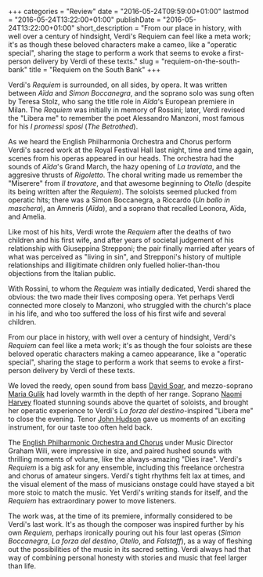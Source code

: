 +++
categories = "Review"
date = "2016-05-24T09:59:00+01:00"
lastmod = "2016-05-24T13:22:00+01:00"
publishDate = "2016-05-24T13:22:00+01:00"
short_description = "From our place in history, with well over a century of hindsight, Verdi's Requiem can feel like a meta work; it's as though these beloved characters make a cameo, like a \"operatic special\", sharing the stage to perform a work that seems to evoke a first-person delivery by Verdi of these texts."
slug = "requiem-on-the-south-bank"
title = "Requiem on the South Bank"
+++

Verdi's *Requiem* is surrounded, on all sides, by opera. It was written between *Aïda* and *Simon Boccanegra*, and the soprano solo was sung often by Teresa Stolz, who sang the title role in *Aïda*'s European premiere in Milan. The *Requiem* was initially in memory of Rossini; later, Verdi revised the "Libera me" to remember the poet Alessandro Manzoni, most famous for his *I promessi sposi* (*The Betrothed*).

As we heard the English Philharmonia Orchestra and Chorus perform Verdi's sacred work at the Royal Festival Hall last night, time and time again, scenes from his operas appeared in our heads. The orchestra had the sounds of *Aïda*'s Grand March, the hazy opening of *La traviata*, and the aggresive thrusts of *Rigoletto*. The choral writing made us remember the "Miserere" from *Il trovatore*, and that awesome beginning to *Otello* (despite its being written after the *Requiem*). The soloists seemed plucked from operatic hits; there was a Simon Boccanegra, a Riccardo (*Un ballo in maschera*), an Amneris (*Aïda*), and a soprano that recalled Leonora, Aïda, and Amelia. 

Like most of his hits, Verdi wrote the *Requiem* after the deaths of two children and his first wife, and after years of societal judgement of his relationship with Giuseppina Strepponi; the pair finally married after years of what was perceived as "living in sin", and Strepponi's history of multiple relationships and illigitimate children only fuelled holier-than-thou objections from the Italian public.

With Rossini, to whom the *Requiem* was intially dedicated, Verdi shared the obvious: the two made their lives composing opera. Yet perhaps Verdi connected more closely to Manzoni, who struggled with the church's place in his life, and who too suffered the loss of his first wife and several children.

From our place in history, with well over a century of hindsight, Verdi's *Requiem* can feel like a meta work; it's as though the four soloists are these beloved operatic characters making a cameo appearance, like a "operatic special", sharing the stage to perform a work that seems to evoke a first-person delivery by Verdi of these texts.

We loved the reedy, open sound from bass [David Soar](/scene/people/david-soar/), and mezzo-soprano [Maria Gulik](/scene/people/maria-gulik/) had lovely warmth in the depth of her range. Soprano [Naomi Harvey](/scene/people/naomi-harvey/) floated stunning sounds above the quartet of soloists, and brought her operatic experience to Verdi's *La forza del destino*-inspired "Libera me" to close the evening. Tenor [John Hudson](/scene/people/john-hudson/) gave us moments of an exciting instrument, for our taste too often held back. 

The [English Philharmonic Orchestra and Chorus](http://www.englishphilharmonia.co.uk/content/11-our-orchestra) under Music Director Graham Wili, were impressive in size, and paired hushed sounds with thrilling moments of volume, like the always-amazing "Dies irae". Verdi's *Requiem* is a big ask for any ensemble, including this freelance orchestra and chorus of amateur singers. Verdi's tight rhythms felt lax at times, and the visual element of the mass of musicians onstage could have stayed a bit more stoic to match the music. Yet Verdi's writing stands for itself, and the *Requiem* has extraordinary power to move listeners.

The work was, at the time of its premiere, informally considered to be Verdi's last work. It's as though the composer was inspired further by his own *Requiem*, perhaps ironically pouring out his four last operas (*Simon Boccanegra*, *La forza del destino*, *Otello*, and *Falstaff*), as a way of fleshing out the possibilities of the music in its sacred setting. Verdi always had that way of combining personal honesty with stories and music that feel larger than life.
